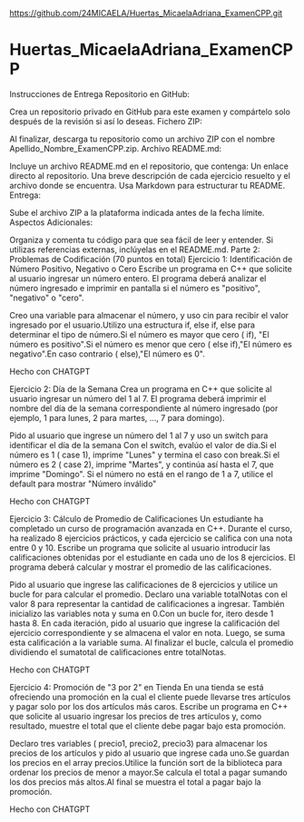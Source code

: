 https://github.com/24MICAELA/Huertas_MicaelaAdriana_ExamenCPP.git
# Huertas_MicaelaAdriana_ExamenCPP
Instrucciones de Entrega
Repositorio en GitHub:

Crea un repositorio privado en GitHub para este examen y compártelo solo después de la revisión si así lo deseas.
Fichero ZIP:

Al finalizar, descarga tu repositorio como un archivo ZIP con el nombre Apellido_Nombre_ExamenCPP.zip.
Archivo README.md:

Incluye un archivo README.md en el repositorio, que contenga:
Un enlace directo al repositorio.
Una breve descripción de cada ejercicio resuelto y el archivo donde se encuentra.
Usa Markdown para estructurar tu README.
Entrega:

Sube el archivo ZIP a la plataforma indicada antes de la fecha límite.
Aspectos Adicionales:

Organiza y comenta tu código para que sea fácil de leer y entender.
Si utilizas referencias externas, inclúyelas en el README.md.
Parte 2: Problemas de Codificación (70 puntos en total)
Ejercicio 1: Identificación de Número Positivo, Negativo o Cero
Escribe un programa en C++ que solicite al usuario ingresar un número entero. El programa deberá analizar el número ingresado e imprimir en pantalla si el número es "positivo", "negativo" o "cero". 

Creo una variable para almacenar el número, y uso cin para recibir el valor ingresado por el usuario.Utilizo una estructura if, else if, else para determinar el tipo de número.Si el número es mayor que cero ( if), "El número es positivo".Si el número es menor que cero ( else if),"El número es negativo".En caso contrario ( else),"El número es 0".

Hecho con CHATGPT

Ejercicio 2: Día de la Semana
Crea un programa en C++ que solicite al usuario ingresar un número del 1 al 7. El programa deberá imprimir el nombre del día de la semana correspondiente al número ingresado (por ejemplo, 1 para lunes, 2 para martes, ..., 7 para domingo). 

Pido al usuario que ingrese un número del 1 al 7 y uso un switch para identificar el día de la semana Con el switch, evalúo el valor de dia.Si el número es 1 ( case 1), imprime "Lunes" y termina el caso con break.Si el número es 2 ( case 2), imprime "Martes", y continúa así hasta el 7, que imprime "Domingo".
Si el número no está en el rango de 1 a 7, utilice el default para mostrar "Número inválido"

Hecho con CHATGPT

Ejercicio 3: Cálculo de Promedio de Calificaciones
Un estudiante ha completado un curso de programación avanzada en C++. Durante el curso, ha realizado 8 ejercicios prácticos, y cada ejercicio se califica con una nota entre 0 y 10. Escribe un programa que solicite al usuario introducir las calificaciones obtenidas por el estudiante en cada uno de los 8 ejercicios. El programa deberá calcular y mostrar el promedio de las calificaciones. 

Pido al usuario que ingrese las calificaciones de 8 ejercicios y utilice un bucle for para calcular el promedio. Declaro una variable totalNotas con el valor 8 para representar la cantidad de calificaciones a ingresar. También inicializo las variables nota y suma en 0.Con un bucle for, itero desde 1 hasta 8. En cada iteración, pido al usuario que ingrese la calificación del ejercicio correspondiente y se almacena el valor en nota. Luego, se suma esta calificación a la variable suma.
Al finalizar el bucle, calcula el promedio dividiendo el sumatotal de calificaciones entre totalNotas.

Hecho con CHATGPT

Ejercicio 4: Promoción de "3 por 2" en Tienda
En una tienda se está ofreciendo una promoción en la cual el cliente puede llevarse tres artículos y pagar solo por los dos artículos más caros. Escribe un programa en C++ que solicite al usuario ingresar los precios de tres artículos y, como resultado, muestre el total que el cliente debe pagar bajo esta promoción.

Declaro tres variables ( precio1, precio2, precio3) para almacenar los precios de los artículos y pido al usuario que ingrese cada uno.Se guardan los precios en el array precios.Utilice la función sort de la biblioteca <algorithm> para ordenar los precios de menor a mayor.Se calcula el total a pagar sumando los dos precios más altos.Al final se muestra el total a pagar bajo la promoción.

Hecho con CHATGPT

